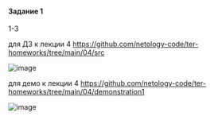 #### Задание 1

1-3 

для ДЗ к лекции 4 https://github.com/netology-code/ter-homeworks/tree/main/04/src

![image](https://github.com/inyushov/devops-netology/assets/127683348/e7695213-8e61-43f2-ae4f-59a8c97275f2)

для демо к лекции 4 https://github.com/netology-code/ter-homeworks/tree/main/04/demonstration1

![image](https://github.com/inyushov/devops-netology/assets/127683348/25605227-55d2-4179-bcd0-e6461443db3b)


